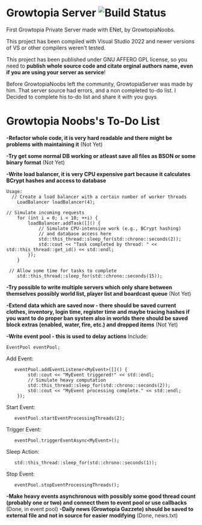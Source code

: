 # Growtopia Server ![Build Status](https://ci.appveyor.com/api/projects/status/github/GrowtopiaNoobs/GrowtopiaServer)
First Growtopia Private Server made with ENet, by GrowtopiaNoobs.

This project has been compiled with Visual Studio 2022 and newer versions of VS or other compilers weren't tested.

This project has been published under GNU AFFERO GPL license, so you need to **publish whole source code and citate orginal authors name, even if you are using your server as service**!

Before GrowtopiaNoobs left the community, GrowtopiaServer was made by him. That server source had errors, and a non completed to-do list.
I Decided to complete his to-do list and share it with you guys

# Growtopia Noobs's To-Do List

**-Refactor whole code, it is very hard readable and there might be problems with maintaining it**
(Not Yet)

**-Try get some normal DB working or atleast save all files as BSON or some binary format**
(Not Yet)

**-Write load balancer, it is very CPU expensive part because it calculates BCrypt hashes and access to database**
```
Usage:
  // Create a load balancer with a certain number of worker threads
    LoadBalancer loadBalancer(4);
 ```

```
// Simulate incoming requests
    for (int i = 0; i < 10; ++i) {
        loadBalancer.addTask([]() {
            // Simulate CPU-intensive work (e.g., BCrypt hashing)
            // and database access here
            std::this_thread::sleep_for(std::chrono::seconds(2));
            std::cout << "Task completed by thread: " << std::this_thread::get_id() << std::endl;
        });
    }
 ```

```
 // Allow some time for tasks to complete
    std::this_thread::sleep_for(std::chrono::seconds(15));
```
**-Try possible to write multiple servers which only share between themselves possibly world list, player list and boardcast queue**
(Not Yet)

**-Extend data which are saved now - there should be saved current clothes, inventory, login time, register time and maybe tracing hashes if you want to do proper ban system also in worlds there should be saved block extras (enabled, water, fire, etc.) and dropped items**
(Not Yet)

**-Write event pool - this is used to delay actions**
Include:
```
EventPool eventPool;
```
Add Event:
```
   eventPool.addEventListener<MyEvent>([]() {
        std::cout << "MyEvent triggered!" << std::endl;
        // Simulate heavy computation
        std::this_thread::sleep_for(std::chrono::seconds(2));
        std::cout << "MyEvent processing complete." << std::endl;
    });
```
Start Event:
```
   eventPool.startEventProcessingThreads(2);
```
Trigger Event:
```
   eventPool.triggerEventAsync<MyEvent>();
```
Sleep Action:
```
   std::this_thread::sleep_for(std::chrono::seconds(1));
```
Stop Event:
```
   eventPool.stopEventProcessingThreads();
```
**-Make heavy events asynchronous with possibly some good thread count (probably one or two) and connect them to event pool or use callbacks**
(Done, in event pool)
**-Daily news (Growtopia Gazzete) should be saved to external file and not in source for easier modifying**
(Done, news.txt)
